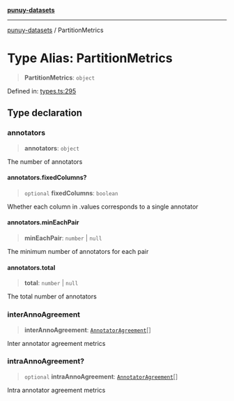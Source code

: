 [**punuy-datasets**](../README.md)

***

[punuy-datasets](../README.md) / PartitionMetrics

# Type Alias: PartitionMetrics

> **PartitionMetrics**: `object`

Defined in: [types.ts:295](https://github.com/andrefs/punuy-datasets/blob/6589ba953c3d91e3b83f8180904c2e22e4e51a69/src/lib/types.ts#L295)

## Type declaration

### annotators

> **annotators**: `object`

The number of annotators

#### annotators.fixedColumns?

> `optional` **fixedColumns**: `boolean`

Whether each column in .values corresponds to a single annotator

#### annotators.minEachPair

> **minEachPair**: `number` \| `null`

The minimum number of annotators for each pair

#### annotators.total

> **total**: `number` \| `null`

The total number of annotators

### interAnnoAgreement

> **interAnnoAgreement**: [`AnnotatorAgreement`](AnnotatorAgreement.md)[]

Inter annotator agreement metrics

### intraAnnoAgreement?

> `optional` **intraAnnoAgreement**: [`AnnotatorAgreement`](AnnotatorAgreement.md)[]

Intra annotator agreement metrics

